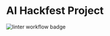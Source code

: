# AI Hackfest Project  

![linter workflow badge](https://github.com/sahil-sagwekar2652/ai-hackfest-project/actions/workflows/Flake8Linter/badge.svg)